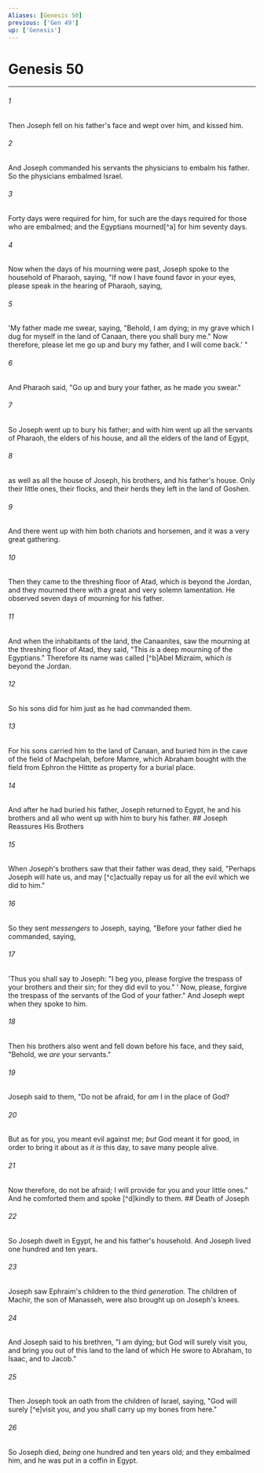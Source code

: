 ```yaml
---
Aliases: [Genesis 50]
previous: ['Gen 49']
up: ['Genesis']
---
```

# Genesis 50

***


###### 1 
Then Joseph fell on his father's face and wept over him, and kissed him. 

###### 2 
And Joseph commanded his servants the physicians to embalm his father. So the physicians embalmed Israel. 

###### 3 
Forty days were required for him, for such are the days required for those who are embalmed; and the Egyptians mourned[^a] for him seventy days. 

###### 4 
Now when the days of his mourning were past, Joseph spoke to the household of Pharaoh, saying, "If now I have found favor in your eyes, please speak in the hearing of Pharaoh, saying, 

###### 5 
'My father made me swear, saying, "Behold, I am dying; in my grave which I dug for myself in the land of Canaan, there you shall bury me." Now therefore, please let me go up and bury my father, and I will come back.' " 

###### 6 
And Pharaoh said, "Go up and bury your father, as he made you swear." 

###### 7 
So Joseph went up to bury his father; and with him went up all the servants of Pharaoh, the elders of his house, and all the elders of the land of Egypt, 

###### 8 
as well as all the house of Joseph, his brothers, and his father's house. Only their little ones, their flocks, and their herds they left in the land of Goshen. 

###### 9 
And there went up with him both chariots and horsemen, and it was a very great gathering. 

###### 10 
Then they came to the threshing floor of Atad, which _is_ beyond the Jordan, and they mourned there with a great and very solemn lamentation. He observed seven days of mourning for his father. 

###### 11 
And when the inhabitants of the land, the Canaanites, saw the mourning at the threshing floor of Atad, they said, "This _is_ a deep mourning of the Egyptians." Therefore its name was called [^b]Abel Mizraim, which _is_ beyond the Jordan. 

###### 12 
So his sons did for him just as he had commanded them. 

###### 13 
For his sons carried him to the land of Canaan, and buried him in the cave of the field of Machpelah, before Mamre, which Abraham bought with the field from Ephron the Hittite as property for a burial place. 

###### 14 
And after he had buried his father, Joseph returned to Egypt, he and his brothers and all who went up with him to bury his father. ## Joseph Reassures His Brothers 

###### 15 
When Joseph's brothers saw that their father was dead, they said, "Perhaps Joseph will hate us, and may [^c]actually repay us for all the evil which we did to him." 

###### 16 
So they sent _messengers_ to Joseph, saying, "Before your father died he commanded, saying, 

###### 17 
'Thus you shall say to Joseph: "I beg you, please forgive the trespass of your brothers and their sin; for they did evil to you." ' Now, please, forgive the trespass of the servants of the God of your father." And Joseph wept when they spoke to him. 

###### 18 
Then his brothers also went and fell down before his face, and they said, "Behold, we _are_ your servants." 

###### 19 
Joseph said to them, "Do not be afraid, for _am_ I in the place of God? 

###### 20 
But as for you, you meant evil against me; _but_ God meant it for good, in order to bring it about as _it is_ this day, to save many people alive. 

###### 21 
Now therefore, do not be afraid; I will provide for you and your little ones." And he comforted them and spoke [^d]kindly to them. ## Death of Joseph 

###### 22 
So Joseph dwelt in Egypt, he and his father's household. And Joseph lived one hundred and ten years. 

###### 23 
Joseph saw Ephraim's children to the third _generation._ The children of Machir, the son of Manasseh, were also brought up on Joseph's knees. 

###### 24 
And Joseph said to his brethren, "I am dying; but God will surely visit you, and bring you out of this land to the land of which He swore to Abraham, to Isaac, and to Jacob." 

###### 25 
Then Joseph took an oath from the children of Israel, saying, "God will surely [^e]visit you, and you shall carry up my bones from here." 

###### 26 
So Joseph died, _being_ one hundred and ten years old; and they embalmed him, and he was put in a coffin in Egypt.
